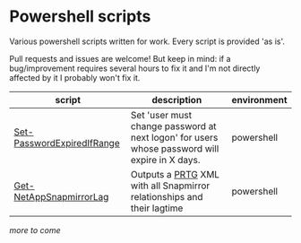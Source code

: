 # Powershell scripts

Various powershell scripts written for work.
Every script is provided 'as is'.

Pull requests and issues are welcome!
But keep in mind: if a bug/improvement requires several hours to fix it and I'm not directly affected by it I probably won't fix it.  

| script   | description   | environment |
|----------|---------------|------------|
| [Set-PasswordExpiredIfRange](../blob/master/Set-PasswordExpiredIfRange/Set-PasswordExpiredIfRange.ps1) | Set 'user must change password at next logon' for users whose password will expire in X days. | powershell |
| [Get-NetAppSnapmirrorLag](../blob/master/Get-NetAppSnapmirrorLag/Get-NetAppSnapmirrorLag.ps1) | Outputs a [PRTG](https://www.paessler.com/prtg) XML with all Snapmirror relationships and their lagtime   | powershell |

_more to come_
